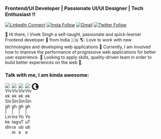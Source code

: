 

### Frontend/UI Developer | Passionate UI/UI Designer | Tech Enthusiast  !!

[![LinkedIn
Connect](https://img.shields.io/badge/%20-Connect-black?color=14171A&labelColor=212121&logo=linkedin&logoColor=ffcc80)][linkedin]
[![Insta
Follow](https://img.shields.io/badge/%20-Follow-black?color=14171A&labelColor=d81b60&logo=instagram&logoColor=ffffff)][instagram]
[![Gmail](https://img.shields.io/badge/%20-Send%20Mail-black?color=14171A&labelColor=ef5350&logo=gmail&logoColor=ffffff)](mailto:viveksinghup.singh@gmail.com?subject=From%20GitHub&cc=viveksinghup.singh@gmail.com&body=Hi,%20there.%20Found%20you%20from%20GitHub.)
[![Twitter
Follow](https://img.shields.io/badge/dynamic/json.svg?color=14171A&labelColor=37474f&logo=twitter&logoColor=4fc3f7&label=&query=%24[0].followers_count&url=https%3A%2F%2Fcdn.syndication.twimg.com%2Fwidgets%2Ffollowbutton%2Finfo.json%3Fscreen_names%3DLakshmanGope&suffix=%20Followers)][twitter]

👋 Hi there, I Vivek Singh a self-taught, passionate and quick-learner Frontend developer 🚀 from India 🇮🇳 🌎. Love to work with new technologies and developing web applications 🔭 Currently, I am involved how to improve the performance of progressive web applications for better user experience. 🌱 Looking to apply skills, quality-driven team in order to build better experiences on the web 🚀.
<br />
### Talk with me, I am kinda awesome:

[<img align="left" alt="Vivek Singh | LinkedIn" width="22px"
    src="https://cdn.jsdelivr.net/npm/simple-icons@v3/icons/linkedin.svg" />][linkedin]
[<img align="left" alt="Vivek Singh | Instagram" width="22px"
    src="https://cdn.jsdelivr.net/npm/simple-icons@v3/icons/instagram.svg" />][instagram]
[<img align="left" alt="Vivek Singh | YouTube" width="22px"
    src="https://cdn.jsdelivr.net/npm/simple-icons@v3/icons/facebook.svg" />][facebook]
[<img align="left" alt="Vivek Singh | YouTube" width="22px"
    src="https://cdn.jsdelivr.net/npm/simple-icons@v3/icons/twitter.svg" />][twitter]
[<img align="left" alt="Vivek Singh" width="22px"
    src="https://raw.githubusercontent.com/iconic/open-iconic/master/svg/globe.svg" />][website]

<br />

[linkedin]: https://www.linkedin.com/in/viveksinghup/
[instagram]: https://www.instagram.com/viveksinghup
[facebook]: https://www.facebook.com/vivekamethi/
[twitter]: https://twitter.com/viveksinghup
[website]: http://viveksinghup.herokuapp.com/
